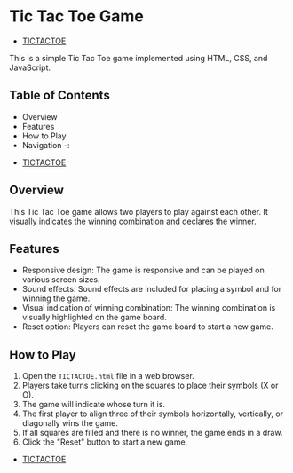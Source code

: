 # Tic Tac Toe Game

* [TICTACTOE](TICTACTOE.html)

This is a simple Tic Tac Toe game implemented using HTML, CSS, and JavaScript.

## Table of Contents

- Overview
- Features
- How to Play
- Navigation -:
* [TICTACTOE](TICTACTOE.html)

## Overview

This Tic Tac Toe game allows two players to play against each other. It visually indicates the winning combination and declares the winner.

## Features

- Responsive design: The game is responsive and can be played on various screen sizes.
- Sound effects: Sound effects are included for placing a symbol and for winning the game.
- Visual indication of winning combination: The winning combination is visually highlighted on the game board.
- Reset option: Players can reset the game board to start a new game.

## How to Play

1. Open the `TICTACTOE.html` file in a web browser.
2. Players take turns clicking on the squares to place their symbols (X or O).
3. The game will indicate whose turn it is.
4. The first player to align three of their symbols horizontally, vertically, or diagonally wins the game.
5. If all squares are filled and there is no winner, the game ends in a draw.
6. Click the "Reset" button to start a new game.

* [TICTACTOE](TICTACTOE.html)
